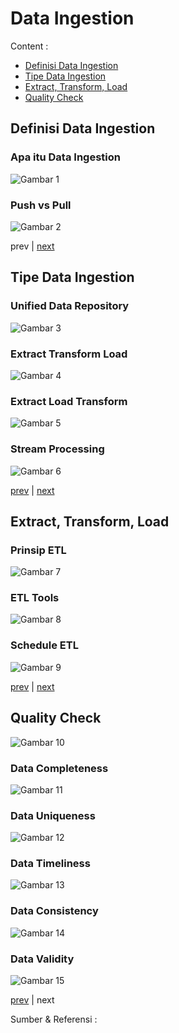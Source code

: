 # Data Ingestion

Content :
- [Definisi Data Ingestion](./readme.md#what-data-ingestion)
- [Tipe Data Ingestion](./readme.md#data-ingestion-type)
- [Extract, Transform, Load](./readme.md#extract-transform-load)
- [Quality Check](./readme.md#quality-check)

## Definisi Data Ingestion

### Apa itu Data Ingestion
![Gambar 1](../img/data-ingestion/what-data-ingestion.jpg)

### Push vs Pull
![Gambar 2](../img/data-ingestion/push-and-pull.jpg)

prev |
[next](./readme.md#data-ingestion-type)

## Tipe Data Ingestion

### Unified Data Repository
![Gambar 3](../img/data-ingestion/unified-data-repository.jpg)

### Extract Transform Load
![Gambar 4](../img/data-ingestion/extract-transform-load.jpg)

### Extract Load Transform
![Gambar 5](../img/data-ingestion/extract-load-transform.jpg)

### Stream Processing
![Gambar 6](../img/data-ingestion/stream-processing.jpg)

[prev](./readme.md#what-data-ingestion) |
[next](./readme.md#extract-transform-load)

## Extract, Transform, Load

### Prinsip ETL
![Gambar 7](../img/data-ingestion/etl-principle.jpg)

### ETL Tools
![Gambar 8](../img/data-ingestion/etl-tools.jpg)

### Schedule ETL
![Gambar 9](../img/data-ingestion/etl-schedule.jpg)

[prev](./readme.md#data-ingestion-type) |
[next](./readme.md#quality-check)

## Quality Check
![Gambar 10](../img/data-quality/data-quality-pillar.jpg)

### Data Completeness
![Gambar 11](../img/data-quality/data-completeness.jpg)

### Data Uniqueness
![Gambar 12](../img/data-quality/data-uniqueness.jpg)

### Data Timeliness
![Gambar 13](../img/data-quality/data-timeliness.jpg)

### Data Consistency
![Gambar 14](../img/data-quality/data-consistency.jpg)

### Data Validity
![Gambar 15](../img/data-quality/data-validity.jpg)

[prev](./readme.md#extract-transform-load) | next

Sumber & Referensi :
